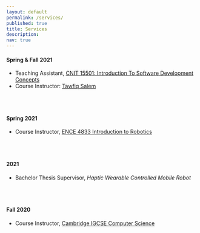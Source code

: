 ```yaml
---
layout: default
permalink: /services/
published: true
title: Services
description: 
nav: true
---
```


<h4> <b> Spring & Fall 2021 </b> </h4>
<div id='container'>
    <ul>
        <li>Teaching Assistant, <a href="https://polytechnic.purdue.edu/courses/course?courseid=138594" target="_blank">CNIT 15501: Introduction To Software Development Concepts</a></li>
        <li>Course Instructor: <a href="https://polytechnic.purdue.edu/profile/tsalem" target="_blank">Tawfiq Salem</a></li>
    </ul>
</div>
	<br>
	<br>
<h4> <b> Spring 2021 </b> </h4>
<div id='container'>
    <ul>
        <li>Course Instructor, <a href="https://www.ada.edu.az/en/schools/site">ENCE 4833 Introduction to Robotics </a></li>
    </ul>
</div>
	<br>
	<br>
<h4> <b> 2021 </b> </h4>
<div id='container'>
    <ul>
        <li>Bachelor Thesis Supervisor, <i>Haptic Wearable Controlled Mobile Robot</i> </li>
    </ul>
</div>
	<br>
	<br>
<h4> <b> Fall 2020 </b> </h4>
<div id='container'>
    <ul>
        <li>Course Instructor, <a href="https://www.cambridgeinternational.org/programmes-and-qualifications/cambridge-igcse-computer-science-0478/">Cambridge IGCSE Computer Science </a></li>
    </ul>
</div>
